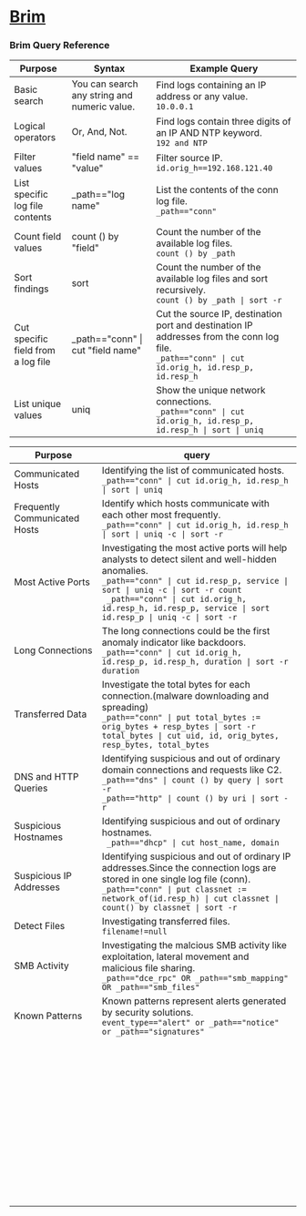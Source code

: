 # [Brim](https://www.brimdata.io/)
### Brim Query Reference
| Purpose |	Syntax | Example Query |
|---------|--------|---------------|
| Basic search |You can search any string and numeric value.|Find logs containing an IP address or any value.<br>```10.0.0.1```|
| Logical operators |Or, And, Not.|Find logs contain three digits of an IP AND NTP keyword.<br>```192 and NTP```|
| Filter values |"field name" == "value"|Filter source IP.<br>```id.orig_h==192.168.121.40```|
|List specific log file contents|_path=="log name"|List the contents of the conn log file.<br>```_path=="conn"```|
|Count field values|count () by "field"|Count the number of the available log files.<br>```count () by _path```|
|Sort findings|sort|Count the number of the available log files and sort recursively.<br>```count () by _path \| sort -r```|
|Cut specific field from a log file|_path=="conn" \| cut "field name"|Cut the source IP, destination port and destination IP addresses from the conn log file.<br>```_path=="conn" \| cut id.orig_h, id.resp_p, id.resp_h```|
|List unique values|uniq|Show the unique network connections.<br>```_path=="conn" \| cut id.orig_h, id.resp_p, id.resp_h \| sort \| uniq```|

|Purpose|query|
|-------|-----|
|Communicated Hosts|Identifying the list of communicated hosts.<br>```_path=="conn" \| cut id.orig_h, id.resp_h \| sort \| uniq```|
|Frequently Communicated Hosts|Identify which hosts communicate with each other most frequently.<br>```_path=="conn" \| cut id.orig_h, id.resp_h \| sort \| uniq -c \| sort -r```|
| Most Active Ports| Investigating the most active ports will help analysts to detect silent and well-hidden anomalies.<br>```_path=="conn" \| cut id.resp_p, service \| sort \| uniq -c \| sort -r count```<br>``` _path=="conn" \| cut id.orig_h, id.resp_h, id.resp_p, service \| sort id.resp_p \| uniq -c \| sort -r```|
| Long Connections| The long connections could be the first anomaly indicator like backdoors.<br>```_path=="conn" \| cut id.orig_h, id.resp_p, id.resp_h, duration \| sort -r duration```|
| Transferred Data| Investigate the total bytes for each connection.(malware downloading and spreading)<br>```_path=="conn" \| put total_bytes := orig_bytes + resp_bytes \| sort -r total_bytes \| cut uid, id, orig_bytes, resp_bytes, total_bytes```|
| DNS and HTTP Queries| Identifying suspicious and out of ordinary domain connections and requests like C2.<br>```_path=="dns" \| count () by query \| sort -r ```<br>```_path=="http" \| count () by uri \| sort -r ```|
| Suspicious Hostnames| Identifying suspicious and out of ordinary hostnames.<br>``` _path=="dhcp" \| cut host_name, domain```|
| Suspicious IP Addresses| Identifying suspicious and out of ordinary IP addresses.Since the connection logs are stored in one single log file (conn).<br>```_path=="conn" \| put classnet := network_of(id.resp_h) \| cut classnet \| count() by classnet \| sort -r```|
| Detect Files| Investigating transferred files.<br>```filename!=null```|
| SMB Activity| Investigating the malcious SMB activity like exploitation, lateral movement and malicious file sharing.<br>```_path=="dce_rpc" OR _path=="smb_mapping" OR _path=="smb_files" ```|
| Known Patterns| Known patterns represent alerts generated by security solutions.<br>```event_type=="alert" or _path=="notice" or _path=="signatures"```|
| | <br>``` ```|
| | <br>``` ```|
| | <br>``` ```|
| | <br>``` ```|
| | <br>``` ```|
| | <br>``` ```|
| | <br>``` ```|

